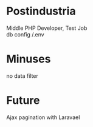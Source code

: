 # Postindustria
Middle PHP Developer, Test Job<br>
db config     /.env

# Minuses
no data filter
# Future
Ajax pagination with Laravael
